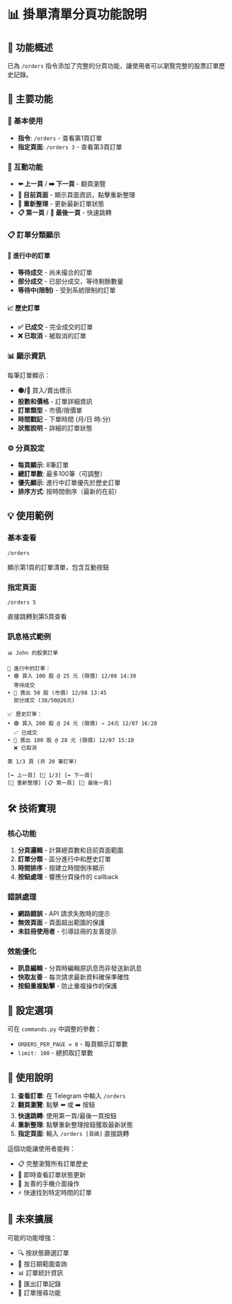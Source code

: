 # 📊 掛單清單分頁功能說明

## 🎯 功能概述

已為 `/orders` 指令添加了完整的分頁功能，讓使用者可以瀏覽完整的股票訂單歷史記錄。

## 🚀 主要功能

### 📱 基本使用
- **指令**: `/orders` - 查看第1頁訂單
- **指定頁面**: `/orders 3` - 查看第3頁訂單

### 🔄 互動功能
- **⬅️ 上一頁** / **➡️ 下一頁** - 翻頁瀏覽
- **📄 目前頁面** - 顯示頁面資訊，點擊重新整理
- **🔄 重新整理** - 更新最新訂單狀態
- **📋 第一頁** / **📑 最後一頁** - 快速跳轉

### 📋 訂單分類顯示

#### 🔄 進行中的訂單
- **等待成交** - 尚未撮合的訂單
- **部分成交** - 已部分成交，等待剩餘數量
- **等待中(限制)** - 受到系統限制的訂單

#### 📈 歷史訂單
- **✅ 已成交** - 完全成交的訂單
- **❌ 已取消** - 被取消的訂單

### 📊 顯示資訊

每筆訂單顯示：
- **🟢/🔴** 買入/賣出標示
- **股數和價格** - 訂單詳細資訊
- **訂單類型** - 市價/限價單
- **時間戳記** - 下單時間 (月/日 時:分)
- **狀態說明** - 詳細的訂單狀態

### ⚙️ 分頁設定

- **每頁顯示**: 8筆訂單
- **總訂單數**: 最多100筆（可調整）
- **優先顯示**: 進行中訂單優先於歷史訂單
- **排序方式**: 按時間倒序（最新的在前）

## 💡 使用範例

### 基本查看
```
/orders
```
顯示第1頁的訂單清單，包含互動按鈕

### 指定頁面
```
/orders 5
```
直接跳轉到第5頁查看

### 訊息格式範例
```
📊 John 的股票訂單

🔄 進行中的訂單：
• 🟢 買入 100 股 @ 25 元 (限價) 12/08 14:30
  等待成交
• 🔴 賣出 50 股 (市價) 12/08 13:45
  部分成交 (30/50@26元)

📈 歷史訂單：
• 🟢 買入 200 股 @ 24 元 (限價) → 24元 12/07 16:20
  ✅ 已成交
• 🔴 賣出 100 股 @ 28 元 (限價) 12/07 15:10
  ❌ 已取消

第 1/3 頁 (共 20 筆訂單)

[⬅️ 上一頁] [📄 1/3] [➡️ 下一頁]
[🔄 重新整理] [📋 第一頁] [📑 最後一頁]
```

## 🛠️ 技術實現

### 核心功能
1. **分頁邏輯** - 計算總頁數和目前頁面範圍
2. **訂單分類** - 區分進行中和歷史訂單
3. **時間排序** - 按建立時間倒序顯示
4. **按鈕處理** - 響應分頁操作的 callback

### 錯誤處理
- **網路錯誤** - API 請求失敗時的提示
- **無效頁面** - 頁面超出範圍的保護
- **未註冊使用者** - 引導註冊的友善提示

### 效能優化
- **訊息編輯** - 分頁時編輯原訊息而非發送新訊息
- **快取友善** - 每次請求最新資料確保準確性
- **按鈕重複點擊** - 防止重複操作的保護

## 🔧 設定選項

可在 `commands.py` 中調整的參數：
- `ORDERS_PER_PAGE = 8` - 每頁顯示訂單數
- `limit: 100` - 總抓取訂單數

## 📝 使用說明

1. **查看訂單**: 在 Telegram 中輸入 `/orders`
2. **翻頁瀏覽**: 點擊 ⬅️ 或 ➡️ 按鈕
3. **快速跳轉**: 使用第一頁/最後一頁按鈕
4. **重新整理**: 點擊重新整理按鈕獲取最新狀態
5. **指定頁面**: 輸入 `/orders [頁碼]` 直接跳轉

這個功能讓使用者能夠：
- 📋 完整瀏覽所有訂單歷史
- 🔄 即時查看訂單狀態更新
- 📱 友善的手機介面操作
- ⚡ 快速找到特定時間的訂單

## 🚀 未來擴展

可能的功能增強：
- 🔍 按狀態篩選訂單
- 📅 按日期範圍查詢
- 📊 訂單統計資訊
- 💾 匯出訂單記錄
- 🎯 訂單搜尋功能